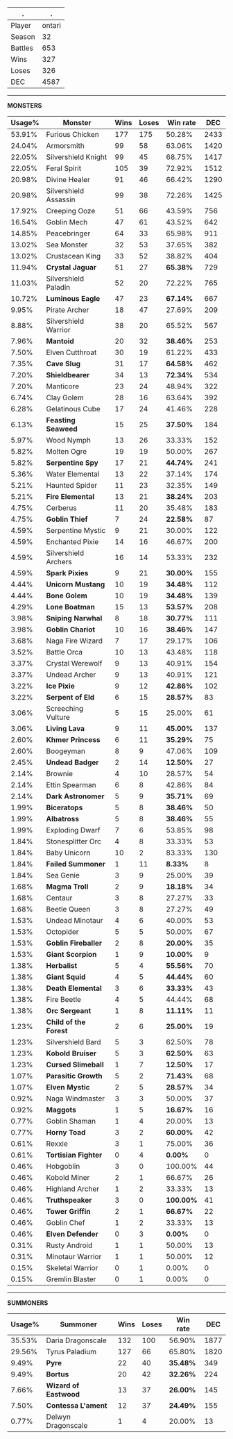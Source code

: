 .|.
|-|-
Player|ontari
Season|32
Battles|653
Wins|327
Loses|326
DEC|4587

---
**MONSTERS**

Usage%|Monster|Wins|Loses|Win rate|DEC|
-|-|-|-|-|-|
53.91%|Furious Chicken|177|175|50.28%|2433|
24.04%|Armorsmith|99|58|63.06%|1420|
22.05%|Silvershield Knight|99|45|68.75%|1417|
22.05%|Feral Spirit|105|39|72.92%|1512|
20.98%|Divine Healer|91|46|66.42%|1290|
20.98%|Silvershield Assassin|99|38|72.26%|1425|
17.92%|Creeping Ooze|51|66|43.59%|756|
16.54%|Goblin Mech|47|61|43.52%|642|
14.85%|Peacebringer|64|33|65.98%|911|
13.02%|Sea Monster|32|53|37.65%|382|
13.02%|Crustacean King|33|52|38.82%|404|
11.94%|**Crystal Jaguar**|51|27|**65.38%**|729|
11.03%|Silvershield Paladin|52|20|72.22%|765|
10.72%|**Luminous Eagle**|47|23|**67.14%**|667|
9.95%|Pirate Archer|18|47|27.69%|209|
8.88%|Silvershield Warrior|38|20|65.52%|567|
7.96%|**Mantoid**|20|32|**38.46%**|253|
7.50%|Elven Cutthroat|30|19|61.22%|433|
7.35%|**Cave Slug**|31|17|**64.58%**|462|
7.20%|**Shieldbearer**|34|13|**72.34%**|534|
7.20%|Manticore|23|24|48.94%|322|
6.74%|Clay Golem|28|16|63.64%|392|
6.28%|Gelatinous Cube|17|24|41.46%|228|
6.13%|**Feasting Seaweed**|15|25|**37.50%**|184|
5.97%|Wood Nymph|13|26|33.33%|152|
5.82%|Molten Ogre|19|19|50.00%|267|
5.82%|**Serpentine Spy**|17|21|**44.74%**|241|
5.36%|Water Elemental|13|22|37.14%|174|
5.21%|Haunted Spider|11|23|32.35%|149|
5.21%|**Fire Elemental**|13|21|**38.24%**|203|
4.75%|Cerberus|11|20|35.48%|183|
4.75%|**Goblin Thief**|7|24|**22.58%**|87|
4.59%|Serpentine Mystic|9|21|30.00%|122|
4.59%|Enchanted Pixie|14|16|46.67%|200|
4.59%|Silvershield Archers|16|14|53.33%|232|
4.59%|**Spark Pixies**|9|21|**30.00%**|155|
4.44%|**Unicorn Mustang**|10|19|**34.48%**|112|
4.44%|**Bone Golem**|10|19|**34.48%**|139|
4.29%|**Lone Boatman**|15|13|**53.57%**|208|
3.98%|**Sniping Narwhal**|8|18|**30.77%**|111|
3.98%|**Goblin Chariot**|10|16|**38.46%**|147|
3.68%|Naga Fire Wizard|7|17|29.17%|106|
3.52%|Battle Orca|10|13|43.48%|118|
3.37%|Crystal Werewolf|9|13|40.91%|154|
3.37%|Undead Archer|9|13|40.91%|121|
3.22%|**Ice Pixie**|9|12|**42.86%**|102|
3.22%|**Serpent of Eld**|6|15|**28.57%**|83|
3.06%|Screeching Vulture|5|15|25.00%|61|
3.06%|**Living Lava**|9|11|**45.00%**|137|
2.60%|**Khmer Princess**|6|11|**35.29%**|75|
2.60%|Boogeyman|8|9|47.06%|109|
2.45%|**Undead Badger**|2|14|**12.50%**|27|
2.14%|Brownie|4|10|28.57%|54|
2.14%|Ettin Spearman|6|8|42.86%|84|
2.14%|**Dark Astronomer**|5|9|**35.71%**|69|
1.99%|**Biceratops**|5|8|**38.46%**|50|
1.99%|**Albatross**|5|8|**38.46%**|55|
1.99%|Exploding Dwarf|7|6|53.85%|98|
1.84%|Stonesplitter Orc|4|8|33.33%|53|
1.84%|Baby Unicorn|10|2|83.33%|130|
1.84%|**Failed Summoner**|1|11|**8.33%**|8|
1.84%|Sea Genie|3|9|25.00%|39|
1.68%|**Magma Troll**|2|9|**18.18%**|34|
1.68%|Centaur|3|8|27.27%|33|
1.68%|Beetle Queen|3|8|27.27%|49|
1.53%|Undead Minotaur|4|6|40.00%|53|
1.53%|Octopider|5|5|50.00%|67|
1.53%|**Goblin Fireballer**|2|8|**20.00%**|35|
1.53%|**Giant Scorpion**|1|9|**10.00%**|9|
1.38%|**Herbalist**|5|4|**55.56%**|70|
1.38%|**Giant Squid**|4|5|**44.44%**|60|
1.38%|**Death Elemental**|3|6|**33.33%**|43|
1.38%|Fire Beetle|4|5|44.44%|68|
1.38%|**Orc Sergeant**|1|8|**11.11%**|11|
1.23%|**Child of the Forest**|2|6|**25.00%**|19|
1.23%|Silvershield Bard|5|3|62.50%|78|
1.23%|**Kobold Bruiser**|5|3|**62.50%**|63|
1.23%|**Cursed Slimeball**|1|7|**12.50%**|17|
1.07%|**Parasitic Growth**|5|2|**71.43%**|68|
1.07%|**Elven Mystic**|2|5|**28.57%**|34|
0.92%|Naga Windmaster|3|3|50.00%|37|
0.92%|**Maggots**|1|5|**16.67%**|16|
0.77%|Goblin Shaman|1|4|20.00%|13|
0.77%|**Horny Toad**|3|2|**60.00%**|42|
0.61%|Rexxie|3|1|75.00%|36|
0.61%|**Tortisian Fighter**|0|4|**0.00%**|0|
0.46%|Hobgoblin|3|0|100.00%|44|
0.46%|Kobold Miner|2|1|66.67%|26|
0.46%|Highland Archer|1|2|33.33%|13|
0.46%|**Truthspeaker**|3|0|**100.00%**|41|
0.46%|**Tower Griffin**|2|1|**66.67%**|22|
0.46%|Goblin Chef|1|2|33.33%|13|
0.46%|**Elven Defender**|0|3|**0.00%**|0|
0.31%|Rusty Android|1|1|50.00%|13|
0.31%|Minotaur Warrior|1|1|50.00%|12|
0.15%|Skeletal Warrior|0|1|0.00%|0|
0.15%|Gremlin Blaster|0|1|0.00%|0|

---
**SUMMONERS**

Usage%|Summoner|Wins|Loses|Win rate|DEC|
-|-|-|-|-|-|
35.53%|Daria Dragonscale|132|100|56.90%|1877|
29.56%|Tyrus Paladium|127|66|65.80%|1820|
9.49%|**Pyre**|22|40|**35.48%**|349|
9.49%|**Bortus**|20|42|**32.26%**|224|
7.66%|**Wizard of Eastwood**|13|37|**26.00%**|145|
7.50%|**Contessa L'ament**|12|37|**24.49%**|155|
0.77%|Delwyn Dragonscale|1|4|20.00%|13|
